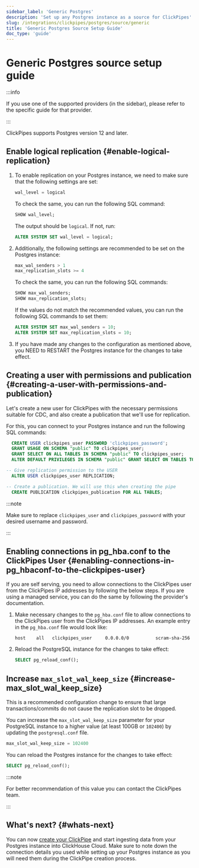 ```yaml
---
sidebar_label: 'Generic Postgres'
description: 'Set up any Postgres instance as a source for ClickPipes'
slug: /integrations/clickpipes/postgres/source/generic
title: 'Generic Postgres Source Setup Guide'
doc_type: 'guide'
---
```


# Generic Postgres source setup guide

:::info

If you use one of the supported providers (in the sidebar), please refer to the specific guide for that provider.

:::

ClickPipes supports Postgres version 12 and later.

## Enable logical replication {#enable-logical-replication}

1. To enable replication on your Postgres instance, we need to make sure that the following settings are set:

    ```sql
    wal_level = logical
    ```
   To check the same, you can run the following SQL command:
    ```sql
    SHOW wal_level;
    ```

   The output should be `logical`. If not, run:
    ```sql
    ALTER SYSTEM SET wal_level = logical;
    ```

2. Additionally, the following settings are recommended to be set on the Postgres instance:
    ```sql
    max_wal_senders > 1
    max_replication_slots >= 4
    ```
   To check the same, you can run the following SQL commands:
    ```sql
    SHOW max_wal_senders;
    SHOW max_replication_slots;
    ```

   If the values do not match the recommended values, you can run the following SQL commands to set them:
    ```sql
    ALTER SYSTEM SET max_wal_senders = 10;
    ALTER SYSTEM SET max_replication_slots = 10;
    ```
3. If you have made any changes to the configuration as mentioned above, you NEED to RESTART the Postgres instance for the changes to take effect.

## Creating a user with permissions and publication {#creating-a-user-with-permissions-and-publication}

Let's create a new user for ClickPipes with the necessary permissions suitable for CDC,
and also create a publication that we'll use for replication.

For this, you can connect to your Postgres instance and run the following SQL commands:
```sql
  CREATE USER clickpipes_user PASSWORD 'clickpipes_password';
  GRANT USAGE ON SCHEMA "public" TO clickpipes_user;
  GRANT SELECT ON ALL TABLES IN SCHEMA "public" TO clickpipes_user;
  ALTER DEFAULT PRIVILEGES IN SCHEMA "public" GRANT SELECT ON TABLES TO clickpipes_user;

-- Give replication permission to the USER
  ALTER USER clickpipes_user REPLICATION;

-- Create a publication. We will use this when creating the pipe
  CREATE PUBLICATION clickpipes_publication FOR ALL TABLES;
```
:::note

Make sure to replace `clickpipes_user` and `clickpipes_password` with your desired username and password.

:::

## Enabling connections in pg_hba.conf to the ClickPipes User {#enabling-connections-in-pg_hbaconf-to-the-clickpipes-user}

If you are self serving, you need to allow connections to the ClickPipes user from the ClickPipes IP addresses by following the below steps. If you are using a managed service, you can do the same by following the provider's documentation.

1. Make necessary changes to the `pg_hba.conf` file to allow connections to the ClickPipes user from the ClickPipes IP addresses. An example entry in the `pg_hba.conf` file would look like:
    ```response
    host    all   clickpipes_user     0.0.0.0/0          scram-sha-256
    ```

2. Reload the PostgreSQL instance for the changes to take effect:
    ```sql
    SELECT pg_reload_conf();
    ```

## Increase `max_slot_wal_keep_size` {#increase-max_slot_wal_keep_size}

This is a recommended configuration change to ensure that large transactions/commits do not cause the replication slot to be dropped.

You can increase the `max_slot_wal_keep_size` parameter for your PostgreSQL instance to a higher value (at least 100GB or `102400`) by updating the `postgresql.conf` file.

```sql
max_slot_wal_keep_size = 102400
```

You can reload the Postgres instance for the changes to take effect:
```sql
SELECT pg_reload_conf();
```

:::note

For better recommendation of this value you can contact the ClickPipes team.

:::

## What's next? {#whats-next}

You can now [create your ClickPipe](../index.md) and start ingesting data from your Postgres instance into ClickHouse Cloud.
Make sure to note down the connection details you used while setting up your Postgres instance as you will need them during the ClickPipe creation process.
